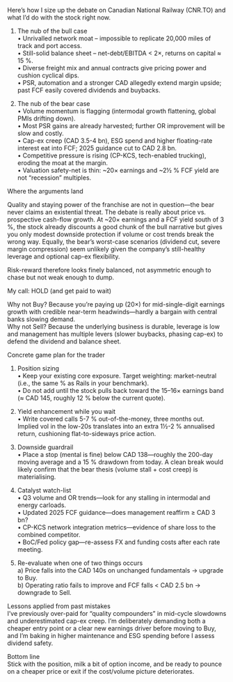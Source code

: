 Here’s how I size up the debate on Canadian National Railway (CNR.TO) and what I’d do with the stock right now.

1. The nub of the bull case  
• Unrivalled network moat – impossible to replicate 20,000 miles of track and port access.  
• Still-solid balance sheet – net-debt/EBITDA < 2×, returns on capital ≈ 15 %.  
• Diverse freight mix and annual contracts give pricing power and cushion cyclical dips.  
• PSR, automation and a stronger CAD allegedly extend margin upside; past FCF easily covered dividends and buybacks.

2. The nub of the bear case  
• Volume momentum is flagging (intermodal growth flattening, global PMIs drifting down).  
• Most PSR gains are already harvested; further OR improvement will be slow and costly.  
• Cap-ex creep (CAD 3.5-4 bn), ESG spend and higher floating-rate interest eat into FCF; 2025 guidance cut to CAD 2.8 bn.  
• Competitive pressure is rising (CP-KCS, tech-enabled trucking), eroding the moat at the margin.  
• Valuation safety-net is thin: ~20× earnings and ~2½ % FCF yield are not “recession” multiples.

Where the arguments land

Quality and staying power of the franchise are not in question—the bear never claims an existential threat. The debate is really about price vs. prospective cash-flow growth.  At ~20× earnings and a FCF yield south of 3 %, the stock already discounts a good chunk of the bull narrative but gives you only modest downside protection if volume or cost trends break the wrong way.  Equally, the bear’s worst-case scenarios (dividend cut, severe margin compression) seem unlikely given the company’s still-healthy leverage and optional cap-ex flexibility.

Risk-reward therefore looks finely balanced, not asymmetric enough to chase but not weak enough to dump.

My call: HOLD (and get paid to wait)

Why not Buy?  Because you’re paying up (20×) for mid-single-digit earnings growth with credible near-term headwinds—hardly a bargain with central banks slowing demand.  
Why not Sell?  Because the underlying business is durable, leverage is low and management has multiple levers (slower buybacks, phasing cap-ex) to defend the dividend and balance sheet.  

Concrete game plan for the trader

1. Position sizing  
• Keep your existing core exposure. Target weighting: market-neutral (i.e., the same % as Rails in your benchmark).  
• Do not add until the stock pulls back toward the 15–16× earnings band (≈ CAD 145, roughly 12 % below the current quote).

2. Yield enhancement while you wait  
• Write covered calls 5-7 % out-of-the-money, three months out. Implied vol in the low-20s translates into an extra 1½-2 % annualised return, cushioning flat-to-sideways price action.

3. Downside guardrail  
• Place a stop (mental is fine) below CAD 138—roughly the 200-day moving average and a 15 % drawdown from today. A clean break would likely confirm that the bear thesis (volume stall + cost creep) is materialising.

4. Catalyst watch-list  
• Q3 volume and OR trends—look for any stalling in intermodal and energy carloads.  
• Updated 2025 FCF guidance—does management reaffirm ≥ CAD 3 bn?  
• CP-KCS network integration metrics—evidence of share loss to the combined competitor.  
• BoC/Fed policy gap—re-assess FX and funding costs after each rate meeting.

5. Re-evaluate when one of two things occurs  
a) Price falls into the CAD 140s on unchanged fundamentals → upgrade to Buy.  
b) Operating ratio fails to improve and FCF falls < CAD 2.5 bn → downgrade to Sell.

Lessons applied from past mistakes  
I’ve previously over-paid for “quality compounders” in mid-cycle slowdowns and underestimated cap-ex creep.  I’m deliberately demanding both a cheaper entry point or a clear new earnings driver before moving to Buy, and I’m baking in higher maintenance and ESG spending before I assess dividend safety.

Bottom line  
Stick with the position, milk a bit of option income, and be ready to pounce on a cheaper price or exit if the cost/volume picture deteriorates.